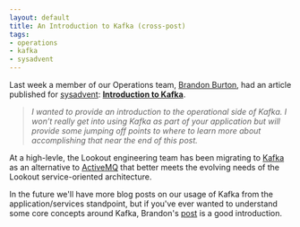 ```yaml
---
layout: default
title: An Introduction to Kafka (cross-post)
tags:
- operations
- kafka
- sysadvent
---
```


Last week a member of our Operations team, [Brandon
Burton](https://twitter.com/solarce/), had an article published for
[sysadvent](http://sysadvent.blogspot.com): **[Introduction to
Kafka](http://sysadvent.blogspot.com/2014/12/day-4-introduction-to-kafka.html)**.

> *I wanted to provide an introduction to the operational side of Kafka. I won’t
> really get into using Kafka as part of your application but will provide some
> jumping off points to where to learn more about accomplishing that near the
> end of this post.*

At a high-levle, the Lookout engineering team has been migrating to
[Kafka](http://kafka.apache.org) as an alternative to
[ActiveMQ](http://activemq.apache.org/) that better meets the evolving needs of
the Lookout service-oriented architecture.

In the future we'll have more blog posts on our usage of Kafka from the
application/services standpoint, but if you've ever wanted to understand some
core concepts around Kafka, Brandon's
[post](http://sysadvent.blogspot.com/2014/12/day-4-introduction-to-kafka.html)
is a good introduction.
